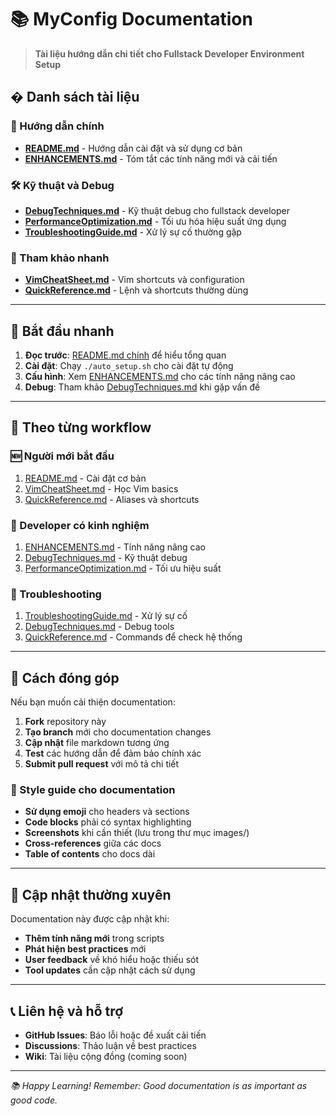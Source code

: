 # 📚 MyConfig Documentation

> **Tài liệu hướng dẫn chi tiết cho Fullstack Developer Environment Setup**

## � Danh sách tài liệu

### 🎯 Hướng dẫn chính
- **[README.md](../README.md)** - Hướng dẫn cài đặt và sử dụng cơ bản
- **[ENHANCEMENTS.md](./ENHANCEMENTS.md)** - Tóm tắt các tính năng mới và cải tiến

### 🛠️ Kỹ thuật và Debug
- **[DebugTechniques.md](./DebugTechniques.md)** - Kỹ thuật debug cho fullstack developer
- **[PerformanceOptimization.md](./PerformanceOptimization.md)** - Tối ưu hóa hiệu suất ứng dụng
- **[TroubleshootingGuide.md](./TroubleshootingGuide.md)** - Xử lý sự cố thường gặp

### 📖 Tham khảo nhanh
- **[VimCheatSheet.md](./VimCheatSheet.md)** - Vim shortcuts và configuration
- **[QuickReference.md](./QuickReference.md)** - Lệnh và shortcuts thường dùng

---

## 🚀 Bắt đầu nhanh

1. **Đọc trước**: [README.md chính](../README.md) để hiểu tổng quan
2. **Cài đặt**: Chạy `./auto_setup.sh` cho cài đặt tự động
3. **Cấu hình**: Xem [ENHANCEMENTS.md](./ENHANCEMENTS.md) cho các tính năng nâng cao
4. **Debug**: Tham khảo [DebugTechniques.md](./DebugTechniques.md) khi gặp vấn đề

---

## 🎯 Theo từng workflow

### 🆕 Người mới bắt đầu
1. [README.md](../README.md) - Cài đặt cơ bản
2. [VimCheatSheet.md](./VimCheatSheet.md) - Học Vim basics
3. [QuickReference.md](./QuickReference.md) - Aliases và shortcuts

### 🔧 Developer có kinh nghiệm  
1. [ENHANCEMENTS.md](./ENHANCEMENTS.md) - Tính năng nâng cao
2. [DebugTechniques.md](./DebugTechniques.md) - Kỹ thuật debug
3. [PerformanceOptimization.md](./PerformanceOptimization.md) - Tối ưu hiệu suất

### 🚨 Troubleshooting
1. [TroubleshootingGuide.md](./TroubleshootingGuide.md) - Xử lý sự cố
2. [DebugTechniques.md](./DebugTechniques.md) - Debug tools
3. [QuickReference.md](./QuickReference.md) - Commands để check hệ thống

---

## 📝 Cách đóng góp

Nếu bạn muốn cải thiện documentation:

1. **Fork** repository này
2. **Tạo branch** mới cho documentation changes
3. **Cập nhật** file markdown tương ứng
4. **Test** các hướng dẫn để đảm bảo chính xác
5. **Submit pull request** với mô tả chi tiết

### 📏 Style guide cho documentation

- **Sử dụng emoji** cho headers và sections
- **Code blocks** phải có syntax highlighting
- **Screenshots** khi cần thiết (lưu trong thư mục images/)
- **Cross-references** giữa các docs
- **Table of contents** cho docs dài

---

## 🔄 Cập nhật thường xuyên

Documentation này được cập nhật khi:

- **Thêm tính năng mới** trong scripts
- **Phát hiện best practices** mới
- **User feedback** về khó hiểu hoặc thiếu sót
- **Tool updates** cần cập nhật cách sử dụng

---

## 📞 Liên hệ và hỗ trợ

- **GitHub Issues**: Báo lỗi hoặc đề xuất cải tiến
- **Discussions**: Thảo luận về best practices
- **Wiki**: Tài liệu cộng đồng (coming soon)

---

*📚 Happy Learning! Remember: Good documentation is as important as good code.*
